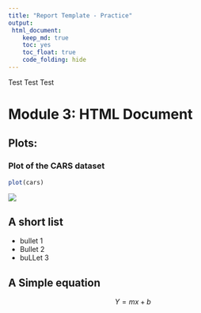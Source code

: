 ```yaml
---
title: "Report Template - Practice"
output: 
 html_document:
    keep_md: true
    toc: yes
    toc_float: true
    code_folding: hide
---
```


Test Test Test


# Module 3: HTML Document 

## Plots: 

### Plot of the CARS dataset

```r
plot(cars)
```

![](index_files/figure-html/unnamed-chunk-1-1.png)<!-- -->

## A short list

* bullet 1
* Bullet 2 
* buLLet 3

## A Simple equation
$$ Y = mx + b $$

